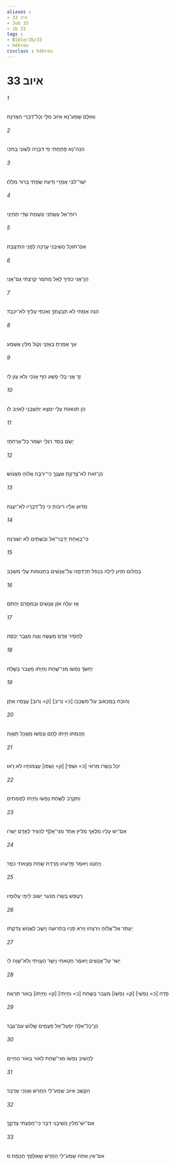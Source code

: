 ```yaml
---
aliases : 
- איוב 33
- Job 33
- Jb 33
tags : 
- Bible/Jb/33
- hébreu
cssclass : hébreu
---
```


# איוב 33

###### 1
וְאוּלָם שְׁמַע־נָא אִיֹּוב מִלָּי וְכָל־דְּבָרַי הַאֲזִינָה׃
###### 2
הִנֵּה־נָא פָּתַחְתִּי פִי דִּבְּרָה לְשֹׁונִי בְחִכִּי׃
###### 3
יֹשֶׁר־לִבִּי אֲמָרָי וְדַעַת שְׂפָתַי בָּרוּר מִלֵּלוּ׃
###### 4
רוּחַ־אֵל עָשָׂתְנִי וְנִשְׁמַת שַׁדַּי תְּחַיֵּנִי׃
###### 5
אִם־תּוּכַל הֲשִׁיבֵנִי עֶרְכָה לְפָנַי הִתְיַצָּבָה׃
###### 6
הֵן־אֲנִי כְפִיךָ לָאֵל מֵחֹמֶר קֹרַצְתִּי גַם־אָנִי׃
###### 7
הִנֵּה אֵמָתִי לֹא תְבַעֲתֶךָּ וְאַכְפִּי עָלֶיךָ לֹא־יִכְבָּד׃
###### 8
אַךְ אָמַרְתָּ בְאָזְנָי וְקֹול מִלִּין אֶשְׁמָע׃
###### 9
זַךְ אֲנִי בְּלִי פָשַׁע חַף אָנֹכִי וְלֹא עָוֹן לִי׃
###### 10
הֵן תְּנוּאֹות עָלַי יִמְצָא יַחְשְׁבֵנִי לְאֹויֵב לֹו׃
###### 11
יָשֵׂם בַּסַּד רַגְלָי יִשְׁמֹר כָּל־אָרְחֹתָי׃
###### 12
הֶן־זֹאת לֹא־צָדַקְתָּ אֶעֱנֶךָּ כִּי־יִרְבֶּה אֱלֹוהַ מֵאֱנֹושׁ׃
###### 13
מַדּוּעַ אֵלָיו רִיבֹותָ כִּי כָל־דְּבָרָיו לֹא־יַעֲנֶה׃
###### 14
כִּי־בְאַחַת יְדַבֶּר־אֵל וּבִשְׁתַּיִם לֹא יְשׁוּרֶנָּה׃
###### 15
בַּחֲלֹום חֶזְיֹון לַיְלָה בִּנְפֹל תַּרְדֵּמָה עַל־אֲנָשִׁים בִּתְנוּמֹות עֲלֵי מִשְׁכָּב׃
###### 16
אָז יִגְלֶה אֹזֶן אֲנָשִׁים וּבְמֹסָרָם יַחְתֹּם׃
###### 17
לְהָסִיר אָדָם מַעֲשֶׂה וְגֵוָה מִגֶּבֶר יְכַסֶּה׃
###### 18
יַחְשֹׂךְ נַפְשֹׁו מִנִּי־שָׁחַת וְחַיָּתֹו מֵעֲבֹר בַּשָּׁלַח׃
###### 19
וְהוּכַח בְּמַכְאֹוב עַל־מִשְׁכָּבֹו [כ= וְרִיב] [ק= וְרֹוב] עֲצָמָיו אֵתָן׃
###### 20
וְזִהֲמַתּוּ חַיָּתֹו לָחֶם וְנַפְשֹׁו מַאֲכַל תַּאֲוָה׃
###### 21
יִכֶל בְּשָׂרֹו מֵרֹאִי [כ= וּשְׁפִי] [ק= וְשֻׁפּוּ] עַצְמֹותָיו לֹא רֻאוּ׃
###### 22
וַתִּקְרַב לַשַּׁחַת נַפְשֹׁו וְחַיָּתֹו לַמְמִתִים׃
###### 23
אִם־יֵשׁ עָלָיו מַלְאָךְ מֵלִיץ אֶחָד מִנִּי־אָלֶף לְהַגִּיד לְאָדָם יָשְׁרֹו׃
###### 24
וַיְחֻנֶּנּוּ וַיֹּאמֶר פְּדָעֵהוּ מֵרֶדֶת שָׁחַת מָצָאתִי כֹפֶר׃
###### 25
רֻטֲפַשׁ בְּשָׂרֹו מִנֹּעַר יָשׁוּב לִימֵי עֲלוּמָיו׃
###### 26
יֶעְתַּר אֶל־אֱלֹוהַּ וַיִּרְצֵהוּ וַיַּרְא פָּנָיו בִּתְרוּעָה וַיָּשֶׁב לֶאֱנֹושׁ צִדְקָתֹו׃
###### 27
יָשֹׁר עַל־אֲנָשִׁים וַיֹּאמֶר חָטָאתִי וְיָשָׁר הֶעֱוֵיתִי וְלֹא־שָׁוָה לִי׃
###### 28
פָּדָה [כ= נַפְשִׁי] [ק= נַפְשֹׁו] מֵעֲבֹר בַּשָּׁחַת [כ= וְחַיָּתִי] [ק= וְחַיָּתֹו] בָּאֹור תִּרְאֶה׃
###### 29
הֶן־כָּל־אֵלֶּה יִפְעַל־אֵל פַּעֲמַיִם שָׁלֹושׁ עִם־גָּבֶר׃
###### 30
לְהָשִׁיב נַפְשֹׁו מִנִּי־שָׁחַת לֵאֹור בְּאֹור הַחַיִּים׃
###### 31
הַקְשֵׁב אִיֹּוב שְׁמַע־לִי הַחֲרֵשׁ וְאָנֹכִי אֲדַבֵּר׃
###### 32
אִם־יֵשׁ־מִלִּין הֲשִׁיבֵנִי דַּבֵּר כִּי־חָפַצְתִּי צַדְּקֶךָּ׃
###### 33
אִם־אַיִן אַתָּה שְׁמַע־לִי הַחֲרֵשׁ וַאֲאַלֶּפְךָ חָכְמָה׃ ס
